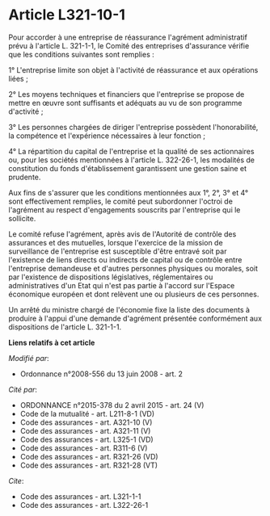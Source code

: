# Article L321-10-1

Pour accorder à une entreprise de réassurance l'agrément administratif prévu à l'article L. 321-1-1, le Comité des
entreprises d'assurance vérifie que les conditions suivantes sont remplies : 

1° L'entreprise limite son objet à l'activité de réassurance et aux opérations liées ; 

2° Les moyens techniques et financiers que l'entreprise se propose de mettre en œuvre sont suffisants et adéquats au vu de
son programme d'activité ; 

3° Les personnes chargées de diriger l'entreprise possèdent l'honorabilité, la compétence et l'expérience nécessaires à leur
fonction ; 

4° La répartition du capital de l'entreprise et la qualité de ses actionnaires ou, pour les sociétés mentionnées à l'article
L. 322-26-1, les modalités de constitution du fonds d'établissement garantissent une gestion saine et prudente. 

Aux fins de s'assurer que les conditions mentionnées aux 1°, 2°, 3° et 4° sont effectivement remplies, le comité peut
subordonner l'octroi de l'agrément au respect d'engagements souscrits par l'entreprise qui le sollicite. 

Le comité refuse l'agrément, après avis de l'Autorité de contrôle des assurances et des mutuelles, lorsque l'exercice de la
mission de surveillance de l'entreprise est susceptible d'être entravé soit par l'existence de liens directs ou indirects de
capital ou de contrôle entre l'entreprise demandeuse et d'autres personnes physiques ou morales, soit par l'existence de
dispositions législatives, réglementaires ou administratives d'un Etat qui n'est pas partie à l'accord sur l'Espace
économique européen et dont relèvent une ou plusieurs de ces personnes. 

Un arrêté du ministre chargé de l'économie fixe la liste des documents à produire à l'appui d'une demande d'agrément
présentée conformément aux dispositions de l'article L. 321-1-1.

**Liens relatifs à cet article**

_Modifié par_:

  - Ordonnance n°2008-556 du 13 juin 2008 - art. 2

_Cité par_:

  - ORDONNANCE n°2015-378 du 2 avril 2015 - art. 24 (V)
  - Code de la mutualité - art. L211-8-1 (VD)
  - Code des assurances - art. A321-10 (V)
  - Code des assurances - art. A321-11 (V)
  - Code des assurances - art. L325-1 (VD)
  - Code des assurances - art. R311-6 (V)
  - Code des assurances - art. R321-26 (VD)
  - Code des assurances - art. R321-28 (VT)

_Cite_:

  - Code des assurances - art. L321-1-1
  - Code des assurances - art. L322-26-1

